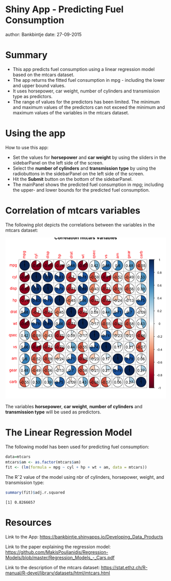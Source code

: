Shiny App - Predicting Fuel Consumption
========================================================
author: Bankbintje
date: 27-09-2015

Summary
========================================================

- This app predicts fuel consumption using a linear regression model based on the mtcars dataset. 
- The app returns the fitted fuel consumption in mpg - including the lower and upper bound values.
- It uses horsepower, car weight, number of cylinders and transmission type as predictors.
- The range of values for the predictors has been limited. The minimum and maximum values of the predictors can not exceed the minimum and maximum values of the variables in the mtcars dataset.

Using the app
========================================================
How to use this app:
- Set the values for **horsepower** and **car weight** by using the sliders in the sidebarPanel on the left side of the screen.
- Select the **number of cylinders** and **transmission type** by using the radiobuttons in the sidebarPanel on the left side of the screen.
- Hit the **Submit** button on the bottom of the sidebarPanel.
- The mainPanel shows the predicted fuel consumption in mpg; including the upper- and lower bounds for the predicted fuel consumption.



Correlation of mtcars variables
========================================================
The following plot depicts the correlations between the variables in the mtcars dataset:

![plot of chunk unnamed-chunk-1](Developing_Data_Products-figure/unnamed-chunk-1-1.png) 

The variables **horsepower**, **car weight**, **number of cylinders** and **transmission type** will be used as predictors.

The Linear Regression Model
========================================================
The following model has been used for predicting fuel consumption:


```r
data=mtcars
mtcars$am <- as.factor(mtcars$am)
fit <- (lm(formula = mpg ~ cyl + hp + wt + am, data = mtcars))
```

The Rˆ2 value of the model using nbr of cylinders, horsepower, weight, and transmission type:

```r
summary(fit)$adj.r.squared
```

```
[1] 0.8266657
```

Resources
========================================================

Link to the App: 
https://bankbintje.shinyapps.io/Developing_Data_Products

Link to the paper explaining the regression model: 
https://github.com/MakisPoulianidis/Regression-Models/blob/master/Regression_Models_-_Cars.pdf

Link to the description of the mtcars dataset:
https://stat.ethz.ch/R-manual/R-devel/library/datasets/html/mtcars.html
